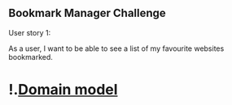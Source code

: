 ## Bookmark Manager Challenge

User story 1:

As a user,
I want to be able to see a list of my favourite websites bookmarked.
# !.[Domain model](/bookmark_manager_model.png)
